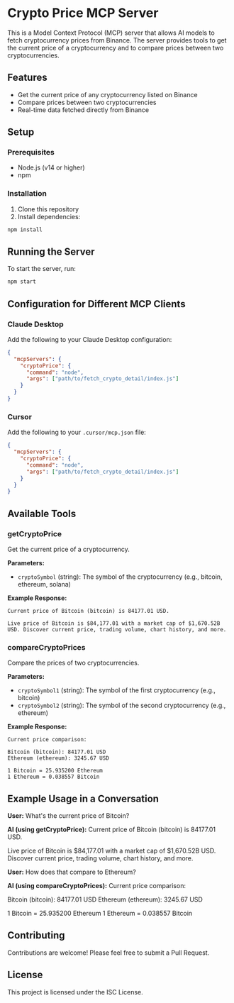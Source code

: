 # Crypto Price MCP Server

This is a Model Context Protocol (MCP) server that allows AI models to fetch cryptocurrency prices from Binance. The server provides tools to get the current price of a cryptocurrency and to compare prices between two cryptocurrencies.

## Features

- Get the current price of any cryptocurrency listed on Binance
- Compare prices between two cryptocurrencies
- Real-time data fetched directly from Binance

## Setup

### Prerequisites

- Node.js (v14 or higher)
- npm

### Installation

1. Clone this repository
2. Install dependencies:

```bash
npm install
```

## Running the Server

To start the server, run:

```bash
npm start
```

## Configuration for Different MCP Clients

### Claude Desktop

Add the following to your Claude Desktop configuration:

```json
{
  "mcpServers": {
    "cryptoPrice": {
      "command": "node",
      "args": ["path/to/fetch_crypto_detail/index.js"]
    }
  }
}
```

### Cursor

Add the following to your `.cursor/mcp.json` file:

```json
{
  "mcpServers": {
    "cryptoPrice": {
      "command": "node",
      "args": ["path/to/fetch_crypto_detail/index.js"]
    }
  }
}
```

## Available Tools

### getCryptoPrice

Get the current price of a cryptocurrency.

**Parameters:**
- `cryptoSymbol` (string): The symbol of the cryptocurrency (e.g., bitcoin, ethereum, solana)

**Example Response:**
```
Current price of Bitcoin (bitcoin) is 84177.01 USD.

Live price of Bitcoin is $84,177.01 with a market cap of $1,670.52B USD. Discover current price, trading volume, chart history, and more.
```

### compareCryptoPrices

Compare the prices of two cryptocurrencies.

**Parameters:**
- `cryptoSymbol1` (string): The symbol of the first cryptocurrency (e.g., bitcoin)
- `cryptoSymbol2` (string): The symbol of the second cryptocurrency (e.g., ethereum)

**Example Response:**
```
Current price comparison:

Bitcoin (bitcoin): 84177.01 USD
Ethereum (ethereum): 3245.67 USD

1 Bitcoin = 25.935200 Ethereum
1 Ethereum = 0.038557 Bitcoin
```

## Example Usage in a Conversation

**User:** What's the current price of Bitcoin?

**AI (using getCryptoPrice):** Current price of Bitcoin (bitcoin) is 84177.01 USD.

Live price of Bitcoin is $84,177.01 with a market cap of $1,670.52B USD. Discover current price, trading volume, chart history, and more.

**User:** How does that compare to Ethereum?

**AI (using compareCryptoPrices):** 
Current price comparison:

Bitcoin (bitcoin): 84177.01 USD
Ethereum (ethereum): 3245.67 USD

1 Bitcoin = 25.935200 Ethereum
1 Ethereum = 0.038557 Bitcoin

## Contributing

Contributions are welcome! Please feel free to submit a Pull Request.

## License

This project is licensed under the ISC License. 